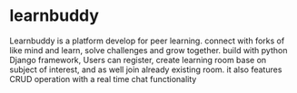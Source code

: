 # learnbuddy
Learnbuddy is a platform develop for peer learning. connect with forks of like mind and learn, solve challenges and grow together. build with python Django framework, Users can register, create learning room base on subject of interest, and as well join already existing room. it also features CRUD operation with a real time chat functionality
